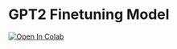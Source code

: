 # GPT2 Finetuning Model

[![Open In Colab](https://colab.research.google.com/assets/colab-badge.svg)](https://colab.research.google.com/drive/1f2XPlPlrxOvty0xBvhidz_2izzFvDBnm?usp=sharing)
